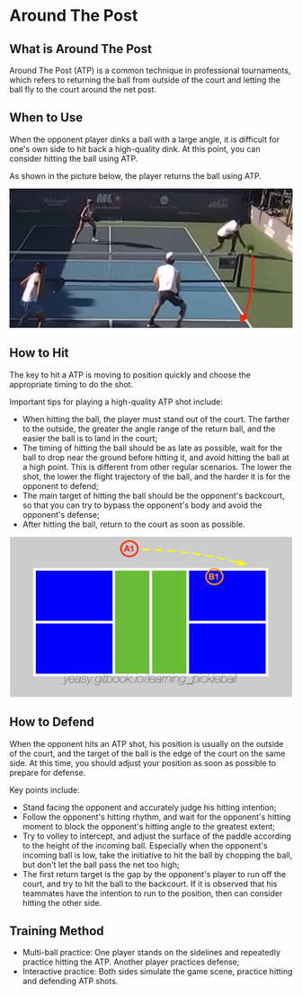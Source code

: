 # Around The Post

## What is Around The Post

Around The Post (ATP) is a common technique in professional tournaments, which refers to returning the ball from outside of the court and letting the ball fly to the court around the net post.

## When to Use

When the opponent player dinks a ball with a large angle, it is difficult for one's own side to hit back a high-quality dink. At this point, you can consider hitting the ball using ATP.

As shown in the picture below, the player returns the ball using ATP.

![Around The Post Shot](_images/atp-shot.png)

## How to Hit

The key to hit a ATP is moving to position quickly and choose the appropriate timing to do the shot.

Important tips for playing a high-quality ATP shot include:

* When hitting the ball, the player must stand out of the court. The farther to the outside, the greater the angle range of the return ball, and the easier the ball is to land in the court;
* The timing of hitting the ball should be as late as possible, wait for the ball to drop near the ground before hitting it, and avoid hitting the ball at a high point. This is different from other regular scenarios. The lower the shot, the lower the flight trajectory of the ball, and the harder it is for the opponent to defend;
* The main target of hitting the ball should be the opponent's backcourt, so that you can try to bypass the opponent's body and avoid the opponent's defense;
* After hitting the ball, return to the court as soon as possible.

![Around The Post's Target](_images/atp-target.png)

## How to Defend

When the opponent hits an ATP shot, his position is usually on the outside of the court, and the target of the ball is the edge of the court on the same side. At this time, you should adjust your position as soon as possible to prepare for defense. 

Key points include:

* Stand facing the opponent and accurately judge his hitting intention;
* Follow the opponent's hitting rhythm, and wait for the opponent's hitting moment to block the opponent's hitting angle to the greatest extent;
* Try to volley to intercept, and adjust the surface of the paddle according to the height of the incoming ball. Especially when the opponent's incoming ball is low, take the initiative to hit the ball by chopping the ball, but don't let the ball pass the net too high;
* The first return target is the gap by the opponent's player to run off the court, and try to hit the ball to the backcourt. If it is observed that his teammates have the intention to run to the position, then can consider hitting the other side.

## Training Method

* Multi-ball practice: One player stands on the sidelines and repeatedly practice hitting the ATP. Another player practices defense;
* Interactive practice: Both sides simulate the game scene, practice hitting and defending ATP shots.